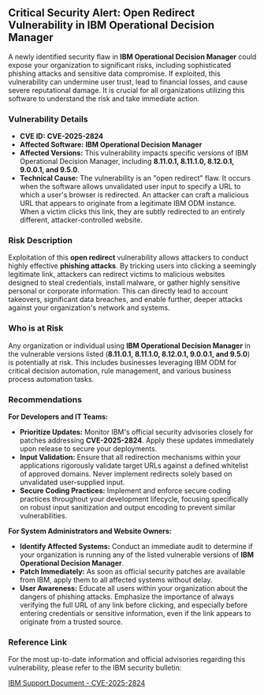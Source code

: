 ## Critical Security Alert: Open Redirect Vulnerability in IBM Operational Decision Manager

A newly identified security flaw in **IBM Operational Decision Manager** could expose your organization to significant risks, including sophisticated phishing attacks and sensitive data compromise. If exploited, this vulnerability can undermine user trust, lead to financial losses, and cause severe reputational damage. It is crucial for all organizations utilizing this software to understand the risk and take immediate action.

### Vulnerability Details

*   **CVE ID:** **CVE-2025-2824**
*   **Affected Software:** **IBM Operational Decision Manager**
*   **Affected Versions:** This vulnerability impacts specific versions of IBM Operational Decision Manager, including **8.11.0.1, 8.11.1.0, 8.12.0.1, 9.0.0.1, and 9.5.0**.
*   **Technical Cause:** The vulnerability is an "open redirect" flaw. It occurs when the software allows unvalidated user input to specify a URL to which a user's browser is redirected. An attacker can craft a malicious URL that appears to originate from a legitimate IBM ODM instance. When a victim clicks this link, they are subtly redirected to an entirely different, attacker-controlled website.

### Risk Description

Exploitation of this **open redirect** vulnerability allows attackers to conduct highly effective **phishing attacks**. By tricking users into clicking a seemingly legitimate link, attackers can redirect victims to malicious websites designed to steal credentials, install malware, or gather highly sensitive personal or corporate information. This can directly lead to account takeovers, significant data breaches, and enable further, deeper attacks against your organization's network and systems.

### Who is at Risk

Any organization or individual using **IBM Operational Decision Manager** in the vulnerable versions listed (**8.11.0.1, 8.11.1.0, 8.12.0.1, 9.0.0.1, and 9.5.0**) is potentially at risk. This includes businesses leveraging IBM ODM for critical decision automation, rule management, and various business process automation tasks.

### Recommendations

**For Developers and IT Teams:**

*   **Prioritize Updates:** Monitor IBM's official security advisories closely for patches addressing **CVE-2025-2824**. Apply these updates immediately upon release to secure your deployments.
*   **Input Validation:** Ensure that all redirection mechanisms within your applications rigorously validate target URLs against a defined whitelist of approved domains. Never implement redirects solely based on unvalidated user-supplied input.
*   **Secure Coding Practices:** Implement and enforce secure coding practices throughout your development lifecycle, focusing specifically on robust input sanitization and output encoding to prevent similar vulnerabilities.

**For System Administrators and Website Owners:**

*   **Identify Affected Systems:** Conduct an immediate audit to determine if your organization is running any of the listed vulnerable versions of **IBM Operational Decision Manager**.
*   **Patch Immediately:** As soon as official security patches are available from IBM, apply them to all affected systems without delay.
*   **User Awareness:** Educate all users within your organization about the dangers of phishing attacks. Emphasize the importance of always verifying the full URL of any link before clicking, and especially before entering credentials or sensitive information, even if the link appears to originate from a trusted source.

### Reference Link

For the most up-to-date information and official advisories regarding this vulnerability, please refer to the IBM security bulletin:

[IBM Support Document - CVE-2025-2824](https://www.ibm.com/support/pages/node/7241286)